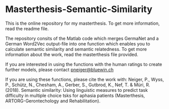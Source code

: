 # Masterthesis-Semantic-Similarity
This is the online repository for my masterthesis. To get more information, read the readme file.

The repository consits of the Matlab code which merges GermaNet and a German Word2Vec output-file into one function which enables you to calculate semantic similarity and semantic relatedness. To get more information about the work, read the masterthesis file provided.

If you are interested in using the functions with the human ratings to create further models, please contact pneiger@bluewin.ch

If you are using these functions, please cite the work with: 
Neiger, P., Wyss, P., Schütz, N., Chesham, A., Gerber, S., Gutbrod, K., Nef, T. & Müri, R. (2018). Semantic similarity: Using linguistic measures to predict task difficulty in multiple choice tsks for aphasia patients (Masterthesis, ARTORG-Gerontechology and Rehabilitation).

